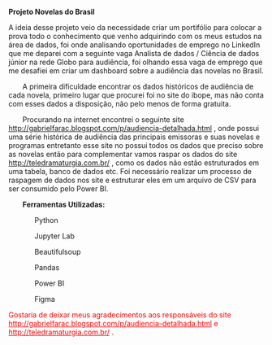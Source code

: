 <p><strong>Projeto Novelas do Brasil</strong></p>
<p>A ideia desse projeto veio da necessidade criar um portif&oacute;lio para colocar a prova todo o conhecimento que venho adquirindo com os meus estudos na &aacute;rea de dados, foi onde analisando oportunidades de emprego no LinkedIn que me deparei com a seguinte vaga Analista de dados / Ci&ecirc;ncia de dados j&uacute;nior na rede Globo para audi&ecirc;ncia, foi olhando essa vaga de emprego que me desafiei em criar um dashboard sobre a audi&ecirc;ncia das novelas no Brasil.</p>
<p>&nbsp; &nbsp; &nbsp; &nbsp;A primeira dificuldade encontrar os dados hist&oacute;ricos de audi&ecirc;ncia de cada novela, primeiro lugar que procurei foi no site do ibope, mas n&atilde;o conta com esses dados a disposi&ccedil;&atilde;o, n&atilde;o pelo menos de forma gratuita.</p>
<p>&nbsp; &nbsp; &nbsp; &nbsp;Procurando na internet encontrei o seguinte site <a href="http://gabrielfarac.blogspot.com/p/audiencia-detalhada.html">http://gabrielfarac.blogspot.com/p/audiencia-detalhada.html</a> , onde possui uma s&eacute;rie hist&oacute;rica de audi&ecirc;ncia das principais emissoras e suas novelas e programas entretanto esse site no possui todos os dados que preciso sobre as novelas ent&atilde;o para complementar vamos raspar os dados do site <a href="http://teledramaturgia.com.br/">http://teledramaturgia.com.br/</a> , como os dados n&atilde;o est&atilde;o estruturados em uma tabela, banco de dados etc. Foi necess&aacute;rio realizar um processo de raspagem de dados nos site e estruturar eles em um arquivo de CSV para ser consumido pelo Power BI.&nbsp; &nbsp; &nbsp;&nbsp;</p>
<p>&nbsp; &nbsp; &nbsp; &nbsp;<strong>Ferramentas Utilizadas:</strong></p>
<p>&nbsp; &nbsp; &nbsp; &nbsp; &nbsp; &nbsp; &nbsp;Python</p>
<p>&nbsp;&nbsp;&nbsp;&nbsp;&nbsp;&nbsp;&nbsp;&nbsp;&nbsp;&nbsp;&nbsp; &nbsp;Jupyter Lab</p>
<p>&nbsp; &nbsp; &nbsp; &nbsp; &nbsp; &nbsp; &nbsp;Beautifulsoup</p>
<p>&nbsp; &nbsp; &nbsp; &nbsp; &nbsp; &nbsp; &nbsp;Pandas&nbsp;</p>
<p>&nbsp; &nbsp; &nbsp; &nbsp; &nbsp; &nbsp; &nbsp;Power BI</p>
<p>&nbsp; &nbsp; &nbsp; &nbsp; &nbsp; &nbsp; &nbsp;Figma</p>
<p><span style="color: #ff0000;">Gostaria de deixar meus agradecimentos aos respons&aacute;veis do site <a style="color: #ff0000;" href="http://gabrielfarac.blogspot.com/p/audiencia-detalhada.html">http://gabrielfarac.blogspot.com/p/audiencia-detalhada.html</a> e <a style="color: #ff0000;" href="http://teledramaturgia.com.br/">http://teledramaturgia.com.br/</a> .</span></p>
